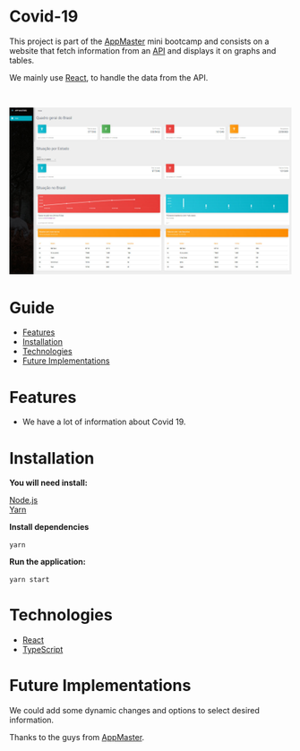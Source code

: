 # Covid-19

This project is part of the [AppMaster](https://www.linkedin.com/company/appmasters.io/?originalSubdomain=br) mini bootcamp and consists on a website that fetch information from an [API](https://covid19-brazil-api-docs.now.sh/) and displays it on graphs and tables.

We mainly use [React](https://reactjs.org), to handle the data from the API.

<br />
<p align="center">
    <img src=".github/preview.jpg"/>
</p>

# Guide

* [Features](#features)
* [Installation](#installation)
* [Technologies](#technologies)
* [Future Implementations](#future-implementations)


# Features

*  We have a lot of information about Covid 19.

# Installation

**You will need install:**

 [Node.js](https://nodejs.org/en/download/) <br />
 [Yarn](https://classic.yarnpkg.com/en/) 

**Install dependencies**

```yarn ```


**Run the application:**

```yarn start```

# Technologies

* [React](https://reactjs.org)
* [TypeScript](https://www.typescriptlang.org/)

# Future Implementations

We could add some dynamic changes and options to select desired information.

Thanks to the guys from  [AppMaster](https://www.linkedin.com/company/appmasters.io/?originalSubdomain=br).
##

